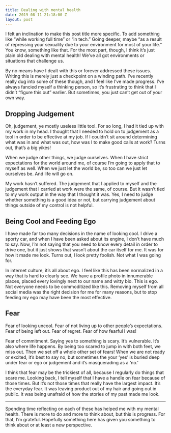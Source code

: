 ```yaml
---
title: Dealing with mental health
date: 2019-08-11 21:18:00 Z
layout: post
---
```


I felt an inclination to make this post title more specific. To add something like “while working full time” or “in tech.” Going deeper, maybe “as a result of repressing your sexuality due to your environment for most of your life.” You know, something like that. For the most part, though, I think it’s just plain old dealing with mental health! We’ve all got environments or situations that challenge us.

By no means have I dealt with this or forever addressed these issues. Writing this is merely just a checkpoint on a winding path. I’ve recently really dug into some of these though, and I feel like I’ve made progress. I’ve always fancied myself a thinking person, so it’s frustrating to think that I didn’t “figure this out” earlier. But sometimes, you just can’t get out of your own way.

## Dropping Judgement

Oh, judgement, ye mostly useless little tool. For so long, I had it tied up with my work in my head. I thought that I needed to hold on to judgement as a tool in order to be effective at my job. If I couldn’t sit around determining what was in and what was out, how was I to make good calls at work? Turns out, that’s a big yikes!

When we judge other things, we judge ourselves. When I have strict expectations for the world around me, of course I’m going to apply that to myself as well. When we just let the world be, so too can we just let ourselves be. And life will go on.

My work hasn’t suffered. The judgement that I applied to myself and the judgement that I carried at work were the same, of course. But it wasn’t tied to my work output in the way that I thought it was. Yes, I need to judge whether something is a good idea or not, but carrying judgement about things outside of my control is not helpful.

## Being Cool and Feeding Ego

I have made far too many decisions in the name of looking cool. I drive a sporty car, and when I have been asked about its engine, I don’t have much to say. Now, I’m not saying that you need to know every detail in order to drive one, but it just shows that wasn’t about the car itself for me. It was for how it made me look. Turns out, I look pretty foolish. Not what I was going for.

In internet culture, it’s all about ego. I feel like this has been normalized in a way that is hard to clearly see. We have a profile photo in innumerable places, placed every lovingly next to our name and witty bio. This is ego. Not everyone needs to be commoditized like this. Removing myself from all social media was the right decision for me for many reasons, but to stop feeding my ego may have been the most effective.

## Fear

Fear of looking uncool. Fear of not living up to other people’s expectations. Fear of being left out. Fear of regret. Fear of how fearful I was!

Fear of commitment. Saying yes to something is scary. It’s vulnerable. It’s also where life happens. By being too scared to jump in with both feet, we miss out. Then we set off a whole other set of fears! When we are not ready or excited, it’s best to say no, but sometimes the your ‘yes’ is buried deep under fear or ego or judgement and it’s masquerading as a ‘no.’

I think that fear may be the trickiest of all, because I regularly do things that scare me. Looking back, I tell myself that I have a handle on fear because of those times. But it’s not those times that really have the largest impact. It’s the everyday fear. It was leaving product out of my hair and going out in public. It was being unafraid of how the stories of my past made me look.

----------

Spending time reflecting on each of these has helped me with my mental health. There is more to do and more to think about, but this is progress. For that, I’m grateful. Hopefully something here has given you something to think about or at least a new perspective.
